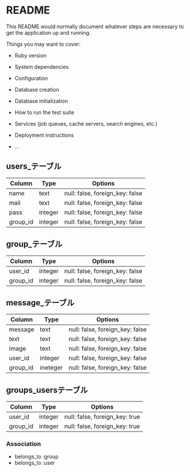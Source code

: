 # README

This README would normally document whatever steps are necessary to get the
application up and running.

Things you may want to cover:

* Ruby version

* System dependencies

* Configuration

* Database creation

* Database initialization

* How to run the test suite

* Services (job queues, cache servers, search engines, etc.)

* Deployment instructions

* ...


## users_テーブル
|Column|Type|Options|
|------|----|-------|
|name|text|null: false, foreign_key: false|
|mail|text|null: false, foreign_key: false|
|pass|integer|null: false, foreign_key: false|
|group_id|integer|null: false, foreign_key: false|

## group_テーブル
|Column|Type|Options|
|------|----|-------|
|user_id|integer|null: false, foreign_key: false|
|group_id|integer|null: false, foreign_key: false|

## message_テーブル
|Column|Type|Options|
|------|----|-------|
|message|text|null: false, foreign_key: false|
|text|text|null: false, foreign_key: false|
|image|text|null: false, foreign_key: false|
|user_id|integer|null: false, foreign_key: false|
|group_id|ineteger|null: false, foreign_key: false|


## groups_usersテーブル

|Column|Type|Options|
|------|----|-------|
|user_id|integer|null: false, foreign_key: true|
|group_id|integer|null: false, foreign_key: true|

### Association
- belongs_to :group
- belongs_to :user
